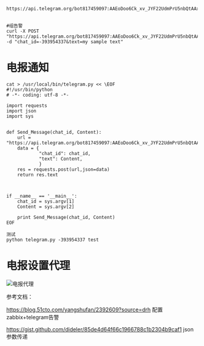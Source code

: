 ```
https://api.telegram.org/bot817459097:AAEoDoo6Ck_xv_JYF22UdmPrU5nbQtAAx34/getUpdates


#组告警
curl -X POST "https://api.telegram.org/bot817459097:AAEoDoo6Ck_xv_JYF22UdmPrU5nbQtAAx34/sendMessage" -d "chat_id=-393954337&text=my sample text"
```

# 电报通知
```
cat > /usr/local/bin/telegram.py << \EOF
#!/usr/bin/python
# -*- coding: utf-8 -*-

import requests
import json
import sys


def Send_Message(chat_id, Content):
    url = "https://api.telegram.org/bot817459097:AAEoDoo6Ck_xv_JYF22UdmPrU5nbQtAAx34/sendMessage"
    data = {
            "chat_id": chat_id,
            "text": Content, 
            }
    res = requests.post(url,json=data)
    return res.text



if __name__ == '__main__':
    chat_id = sys.argv[1]
    Content = sys.argv[2]

    print Send_Message(chat_id, Content)
EOF

测试
python telegram.py -393954337 test
```

# 电报设置代理

  ![电报代理](https://github.com/Lancger/opslinux/blob/master/images/telegram.png)


参考文档：

https://blog.51cto.com/yangshufan/2392609?source=drh    配置zabbix+telegram告警


https://gist.github.com/dideler/85de4d64f66c1966788c1b2304b9caf1  json参数传递
